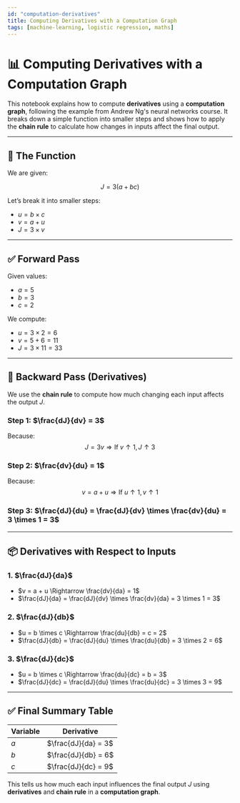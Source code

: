 ```yaml
---
id: "computation-derivatives"
title: Computing Derivatives with a Computation Graph
tags: [machine-learning, logistic regression, maths]
---
```

# 📊 Computing Derivatives with a Computation Graph

This notebook explains how to compute **derivatives** using a **computation graph**, following the example from Andrew Ng's neural networks course. It breaks down a simple function into smaller steps and shows how to apply the **chain rule** to calculate how changes in inputs affect the final output.

---

## 🧠 The Function

We are given:

$$
J = 3(a + bc)
$$

Let’s break it into smaller steps:

- $u = b \times c$
- $v = a + u$
- $J = 3 \times v$

---

## ✅ Forward Pass

Given values:

- $a = 5$
- $b = 3$
- $c = 2$

We compute:

- $u = 3 \times 2 = 6$
- $v = 5 + 6 = 11$
- $J = 3 \times 11 = 33$

---

## 🔁 Backward Pass (Derivatives)

We use the **chain rule** to compute how much changing each input affects the output $J$.

### Step 1: $\frac{dJ}{dv} = 3$
Because:
$$
J = 3v \Rightarrow \text{If } v \uparrow 1, J \uparrow 3
$$

### Step 2: $\frac{dv}{du} = 1$
Because:
$$
v = a + u \Rightarrow \text{If } u \uparrow 1, v \uparrow 1
$$

### Step 3: $\frac{dJ}{du} = \frac{dJ}{dv} \times \frac{dv}{du} = 3 \times 1 = 3$

---

## 📦 Derivatives with Respect to Inputs

### 1. $\frac{dJ}{da}$
- $v = a + u \Rightarrow \frac{dv}{da} = 1$
- $\frac{dJ}{da} = \frac{dJ}{dv} \times \frac{dv}{da} = 3 \times 1 = 3$

### 2. $\frac{dJ}{db}$
- $u = b \times c \Rightarrow \frac{du}{db} = c = 2$
- $\frac{dJ}{db} = \frac{dJ}{du} \times \frac{du}{db} = 3 \times 2 = 6$

### 3. $\frac{dJ}{dc}$
- $u = b \times c \Rightarrow \frac{du}{dc} = b = 3$
- $\frac{dJ}{dc} = \frac{dJ}{du} \times \frac{du}{dc} = 3 \times 3 = 9$

---

## ✅ Final Summary Table

| Variable | Derivative       |
|----------|------------------|
| $a$   | $\frac{dJ}{da} = 3$ |
| $b$   | $\frac{dJ}{db} = 6$ |
| $c$   | $\frac{dJ}{dc} = 9$ |

This tells us how much each input influences the final output $J$ using **derivatives** and **chain rule** in a **computation graph**.
